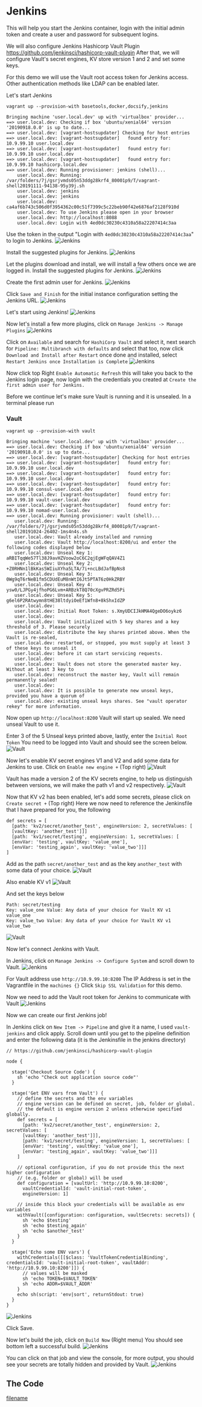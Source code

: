 # Jenkins
This will help you start the Jenkins container, login with the initial admin token and create a user and password for subsequent logins.

We will also configure Jenkins Hashicorp Vault Plugin https://github.com/jenkinsci/hashicorp-vault-plugin
After that, we will configure Vault's secret engines, KV store version 1 and 2 and set some keys.

For this demo we will use the Vault root access token for Jenkins access. Other authentication methods like LDAP can be enabled later.

Let's start Jenkins

`vagrant up --provision-with basetools,docker,docsify,jenkins`
```log
Bringing machine 'user.local.dev' up with 'virtualbox' provider...
==> user.local.dev: Checking if box 'ubuntu/xenial64' version '20190918.0.0' is up to date...
==> user.local.dev: [vagrant-hostsupdater] Checking for host entries
==> user.local.dev: [vagrant-hostsupdater]   found entry for: 10.9.99.10 user.local.dev
==> user.local.dev: [vagrant-hostsupdater]   found entry for: 10.9.99.10 user.local.dev
==> user.local.dev: [vagrant-hostsupdater]   found entry for: 10.9.99.10 hashicorp.local.dev
==> user.local.dev: Running provisioner: jenkins (shell)...
    user.local.dev: Running: /var/folders/7j/gsrjvmds05n53ddg28krf4_80001p9/T/vagrant-shell20191111-94138-95y39j.sh
    user.local.dev: jenkins
    user.local.dev: jenkins
    user.local.dev: ca4af6b743c506d0f3954362c00c51f7399c5c22beb90f42e6876af2128f910d
    user.local.dev: To use Jenkins please open in your browser
    user.local.dev: http://localhost:8088
    user.local.dev: Login with 4ed0dc30230c4310a58a22207414c3aa
```
Use the token in the output "Login with `4ed0dc30230c4310a58a22207414c3aa`" to login to Jenkins.
![Jenkins](images/jenkins_initial_admin_token_login.png?raw=true "Jenkins")

Install the suggested plugins for Jenkins.
![Jenkins](images/jenkins_install_suggested_plugins.png?raw=true "Jenkins")

Let the plugins download and install, we will install a few others once we are logged in.
Install the suggested plugins for Jenkins.
![Jenkins](images/jenkins_install_suggested_plugins_busy_installing.png?raw=true "Jenkins")

Create the first admin user for Jenkins.
![Jenkins](images/jenkins_create_first_admin_user.png?raw=true "Jenkins")

Click `Save and Finish` for the initial instance configuration setting the Jenkins URL.
![Jenkins](images/jenkins_install_instance_configuration.png?raw=true "Jenkins")

Let's start using Jenkins!
![Jenkins](images/jenkins_start_using_jenkins.png?raw=true "Jenkins")

Now let's install a few more plugins, click on `Manage Jenkins -> Manage Plugins`
![Jenkins](images/jenkins_manage_jenkins_manage_plugins.png?raw=true "Jenkins")

Click on `Available` and search for `HashiCorp Vault` and select it, next search for `Pipeline: Multibranch with defaults` and select that too, now click `Download and Install after Restart` once done and installed, select `Restart Jenkins once Installation is Complete`
![Jenkins](images/jenkins_restart_jenkins_when_plugin_installation_complete.png?raw=true "Jenkins")

Now click top Right `Enable Automatic Refresh` this will take you back to the Jenkins login page, now login with the credentials you created at `Create the first admin user for Jenkins.`

Before we continue let's make sure Vault is running and it is unsealed. In a terminal please run

### Vault
`vagrant up --provision-with vault`
```log
Bringing machine 'user.local.dev' up with 'virtualbox' provider...
==> user.local.dev: Checking if box 'ubuntu/xenial64' version '20190918.0.0' is up to date...
==> user.local.dev: [vagrant-hostsupdater] Checking for host entries
==> user.local.dev: [vagrant-hostsupdater]   found entry for: 10.9.99.10 user.local.dev
==> user.local.dev: [vagrant-hostsupdater]   found entry for: 10.9.99.10 user.local.dev
==> user.local.dev: [vagrant-hostsupdater]   found entry for: 10.9.99.10 consul-user.local.dev
==> user.local.dev: [vagrant-hostsupdater]   found entry for: 10.9.99.10 vault-user.local.dev
==> user.local.dev: [vagrant-hostsupdater]   found entry for: 10.9.99.10 nomad-user.local.dev
==> user.local.dev: Running provisioner: vault (shell)...
   user.local.dev: Running: /var/folders/7j/gsrjvmds05n53ddg28krf4_80001p9/T/vagrant-shell20191024-26402-1ms4n4s.sh
   user.local.dev: Vault already installed and running
   user.local.dev: Vault http://localhost:8200/ui and enter the following codes displayed below
   user.local.dev: Unseal Key 1: aRBITqqWe57Tl38J9avHZVoow2oC6C2qjEgWFqQAV4Z1
   user.local.dev: Unseal Key 2: +Z0RHNn1lBkKas5WIiuXYha5LTA/7i+ncLBdJafBpNs8
   user.local.dev: Unseal Key 3: 0Wg9qT6rNeB1fm5CDUdEuM8nWtI6Jt5PTAT6z0HkZRBY
   user.local.dev: Unseal Key 4: ysw0/LJPGy4jfhoPG6Lvm+ARBzkT8Q70cXgvPRZRd5Pi
   user.local.dev: Unseal Key 5: g6el6P2RAtwymn8tHE38ltdyiOeEf1Wfn8+8kShxIdZP
   user.local.dev:
   user.local.dev: Initial Root Token: s.XmyUDCIJkHMA4QgeDO6oykz6
   user.local.dev:
   user.local.dev: Vault initialized with 5 key shares and a key threshold of 3. Please securely
   user.local.dev: distribute the key shares printed above. When the Vault is re-sealed,
   user.local.dev: restarted, or stopped, you must supply at least 3 of these keys to unseal it
   user.local.dev: before it can start servicing requests.
   user.local.dev:
   user.local.dev: Vault does not store the generated master key. Without at least 3 key to
   user.local.dev: reconstruct the master key, Vault will remain permanently sealed!
   user.local.dev:
   user.local.dev: It is possible to generate new unseal keys, provided you have a quorum of
   user.local.dev: existing unseal keys shares. See "vault operator rekey" for more information.
```
Now open up `http://localhost:8200`
Vault will start up sealed. We need unseal Vault to use it.

Enter 3 of the 5 Unseal keys printed above, lastly, enter the `Initial Root Token`
You need to be logged into Vault and should see the screen below.
![Vault](images/vault_unsealed_and_logged_in.png?raw=true "Vault")

Now let's enable KV secret engines V1 and V2 and add some data for Jenkins to use.
Click on `Enable new engine +` (Top right)
![Vault](images/vault_enable_secrets_engine_kv.png?raw=true "Vault")

Vault has made a version 2 of the KV secrets engine, to help us distinguish between versions, we will make the path v1 and v2 respectively.
![Vault](images/vault_enable_secrets_engine_kv2.png?raw=true "Vault")

Now that KV v2 has been enabled, let's add some secrets, please click on `Create secret +` (Top right)
Here we now need to reference the Jenkinsfile that I have prepared for you, the following
```
def secrets = [
  [path: 'kv2/secret/another_test', engineVersion: 2, secretValues: [
  [vaultKey: 'another_test']]]
  [path: 'kv1/secret/testing', engineVersion: 1, secretValues: [
  [envVar: 'testing', vaultKey: 'value_one'],
  [envVar: 'testing_again', vaultKey: 'value_two']]]
]
```
Add as the path `secret/another_test` and as the key `another_test` with some data of your choice.
![Vault](images/vault_enable_secrets_engine_kv2_secret_another_test.png?raw=true "Vault")

Also enable KV v1
![Vault](images/vault_enable_secrets_engine_kv1.png?raw=true "Vault")

And set the keys below
```
Path: secret/testing
Key: value_one Value: Any data of your choice for Vault KV v1 value_one
Key: value_two Value: Any data of your choice for Vault KV v1 value_two
```
![Vault](images/vault_enable_secrets_engine_kv1_secret_value_one_and_value_two.png?raw=true "Vault")

Now let's connect Jenkins with Vault.

In Jenkins, click on `Manage Jenkins -> Configure System` and scroll down to Vault.
![Jenkins](images/jenkins_manage_jenkins_configure_system_vault.png?raw=true "Jenkins")

For Vault address use `http://10.9.99.10:8200` The IP Address is set in the Vagrantfile in the `machines {}`
Click `Skip SSL Validation` for this demo.

Now we need to add the Vault root token for Jenkins to communicate with Vault
![Jenkins](images/jenkins_manage_jenkins_configure_system_vault_initial_root_token.png?raw=true "Jenkins")

Now we can create our first Jenkins job!

In Jenkins click on `New Item -> Pipeline` and give it a name, I used `vault-jenkins` and click apply.
Scroll down until you get to the pipeline definition and enter the following data (it is the Jenkinsfile in the jenkins directory)

```
// https://github.com/jenkinsci/hashicorp-vault-plugin

node {

  stage('Checkout Source Code') {
    sh 'echo "Check out application source code"'
  }

  stage('Get ENV vars from Vault') {
    // define the secrets and the env variables
    // engine version can be defined on secret, job, folder or global.
    // the default is engine version 2 unless otherwise specified globally.
    def secrets = [
      [path: 'kv2/secret/another_test', engineVersion: 2, secretValues: [
      [vaultKey: 'another_test']]],
      [path: 'kv1/secret/testing', engineVersion: 1, secretValues: [
      [envVar: 'testing', vaultKey: 'value_one'],
      [envVar: 'testing_again', vaultKey: 'value_two']]]
    ]

    // optional configuration, if you do not provide this the next higher configuration
    // (e.g. folder or global) will be used
    def configuration = [vaultUrl: 'http://10.9.99.10:8200',
      vaultCredentialId: 'vault-initial-root-token',
      engineVersion: 1]

    // inside this block your credentials will be available as env variables
    withVault([configuration: configuration, vaultSecrets: secrets]) {
      sh 'echo $testing'
      sh 'echo $testing_again'
      sh 'echo $another_test'
    }
  }

  stage('Echo some ENV vars') {
    withCredentials([[$class: 'VaultTokenCredentialBinding', credentialsId: 'vault-initial-root-token', vaultAddr: 'http://10.9.99.10:8200']]) {
      // values will be masked
      sh 'echo TOKEN=$VAULT_TOKEN'
      sh 'echo ADDR=$VAULT_ADDR'
    }
    echo sh(script: 'env|sort', returnStdout: true)
  }
}
```
![Jenkins](images/jenkins_new_item_pipeline_vault-jenkins_configure.png?raw=true "Jenkins")

Click Save.

Now let's build the job, click on `Build Now` (Right menu) You should see bottom left a successful build.
![Jenkins](images/jenkins_job_vault-jenkins_build.png?raw=true "Jenkins")

You can click on that job and view the console, for more output, you should see your secrets are totally hidden and provided by Vault.
![Jenkins](images/jenkins_job_vault-jenkins_build_console.png?raw=true "Jenkins")

## The Code

[filename](jenkins.sh ':include :type=code')